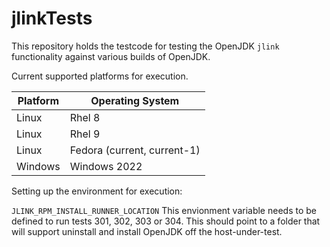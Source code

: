 # jlinkTests

This repository holds the testcode for testing the OpenJDK `jlink` 
functionality against various builds of OpenJDK. 

Current supported platforms for execution.

| Platform | Operating System            | 
|----------|-----------------------------|
| Linux | Rhel 8                      |
| Linux | Rhel 9                      |
|Linux | Fedora (current, current-1) |
| Windows | Windows 2022 |

Setting up the environment for execution:


`JLINK_RPM_INSTALL_RUNNER_LOCATION` This envionment variable needs to be
defined to run tests 301, 302, 303 or 304. This should point to a 
folder that will support uninstall and install OpenJDK off the 
host-under-test.